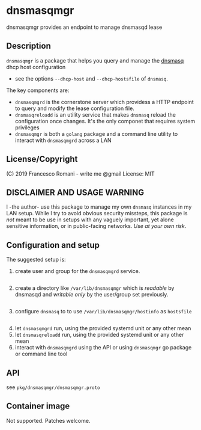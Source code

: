# dnsmasqmgr
dnsmasqmgr provides an endpoint to manage dnsmasqd lease

## Description
`dnsmasqmgr` is a package that helps you query and manage the [dnsmasq](http://www.thekelleys.org.uk/dnsmasq/doc.html) dhcp host configuration
- see the options `--dhcp-host` and `--dhcp-hostsfile` of `dnsmasq`.

The key components are:
- `dnsmasqmgrd` is the cornerstone server which providess a HTTP endpoint to query and modify the lease configuration file.
- `dnsmasqreloadd` is an utility service that makes `dnsmasq` reload the configuration once changes. It's the only componet that requires system privileges
- `dnsmasqmgr` is both a `golang` package and a command line utility to interact with `dnsmasqmgrd` across a LAN

## License/Copyright
(C) 2019 Francesco Romani - write me @gmail
License: MIT

## DISCLAIMER AND USAGE WARNING
I -the author- use this package to manage my own `dnsmasq` instances in my LAN setup.
While I try to avoid obvious security missteps, this package is *not* meant to be use
in setups with any vaguely important, yet alone sensitive information, or in public-facing
networks. *Use at your own risk*.

## Configuration and setup
The suggested setup is:
1. create user and group for the `dnsmasqmgrd` service.
```bash

```

2. create a directory like `/var/lib/dnsmasqmgr` which is *readable* by dnsmasqd and *writable only* by the user/group set previously.
```bash
```

3. configure `dnsmasq` to to use `/var/lib/dnsmasqmgr/hostinfo` as `hostsfile`
```bash
```

4. let `dnsmasqmgrd` run, using the provided systemd unit or any other mean
5. let `dnsmasqreloadd` run, using the provided systemd unit or any other mean
6. interact with `dnsmasqmgrd` using the API or using `dnsmasqmgr` go package or command line tool

## API
see `pkg/dnsmasqmgr/dnsmasqmgr.proto`

## Container image
Not supported. Patches welcome.

